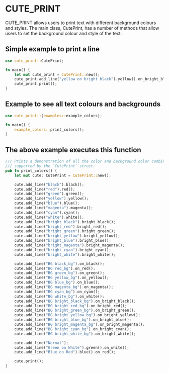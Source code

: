 # CUTE_PRINT

CUTE_PRINT allows users to print text with different background colours and styles. The main class, CutePrint, has a number of methods that allow users to set the background colour and style of the text.

## Simple example to print a line

```rust
use cute_print::CutePrint;

fn main() {
    let mut cute_print = CutePrint::new();
    cute_print.add_line("yellow on bright black").yellow().on_bright_black();
    cute_print.print();
}
```


## Example to see all text colours and backgrounds 

```rust
use cute_print::{examples::example_colors};

fn main() {
    example_colors::print_colors();
}
```

## The above example executes this function
```rust
/// Prints a demonstration of all the color and background color combinations
/// supported by the `CutePrint` struct.
pub fn print_colors() {
    let mut cute: CutePrint = CutePrint::new();

    cute.add_line("black").black();
    cute.add_line("red").red();
    cute.add_line("green").green();
    cute.add_line("yellow").yellow();
    cute.add_line("blue").blue();
    cute.add_line("magenta").magenta();
    cute.add_line("cyan").cyan();
    cute.add_line("white").white();
    cute.add_line("bright_black").bright_black();
    cute.add_line("bright_red").bright_red();
    cute.add_line("bright_green").bright_green();
    cute.add_line("bright_yellow").bright_yellow();
    cute.add_line("bright_blue").bright_blue();
    cute.add_line("bright_magenta").bright_magenta();
    cute.add_line("bright_cyan").bright_cyan();
    cute.add_line("bright_white").bright_white();

    cute.add_line("BG black_bg").on_black();
    cute.add_line("BG red_bg").on_red();
    cute.add_line("BG green_bg").on_green();
    cute.add_line("BG yellow_bg").on_yellow();
    cute.add_line("BG blue_bg").on_blue();
    cute.add_line("BG magenta_bg").on_magenta();
    cute.add_line("BG cyan_bg").on_cyan();
    cute.add_line("BG white_bg").on_white();
    cute.add_line("BG bright_black_bg").on_bright_black();
    cute.add_line("BG bright_red_bg").on_bright_red();
    cute.add_line("BG bright_green_bg").on_bright_green();
    cute.add_line("BG bright_yellow_bg").on_bright_yellow();
    cute.add_line("BG bright_blue_bg").on_bright_blue();
    cute.add_line("BG bright_magenta_bg").on_bright_magenta();
    cute.add_line("BG bright_cyan_bg").on_bright_cyan();
    cute.add_line("BG bright_white_bg").on_bright_white();

    cute.add_line("Normal");
    cute.add_line("Green on White").green().on_white();
    cute.add_line("Blue on Red").blue().on_red();

    cute.print();
}
```